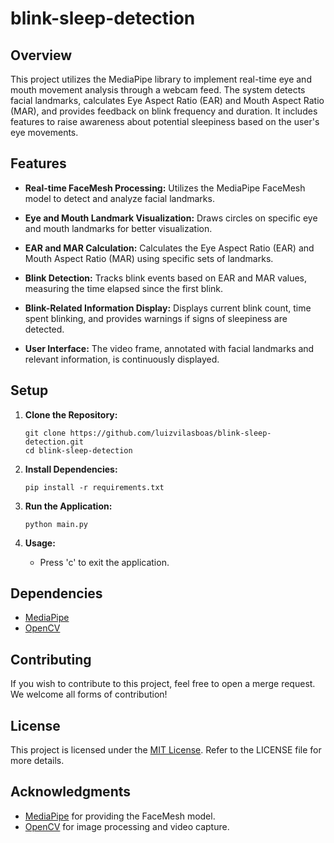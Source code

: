 # blink-sleep-detection

## Overview

This project utilizes the MediaPipe library to implement real-time eye and mouth movement analysis through a webcam feed. The system detects facial landmarks, calculates Eye Aspect Ratio (EAR) and Mouth Aspect Ratio (MAR), and provides feedback on blink frequency and duration. It includes features to raise awareness about potential sleepiness based on the user's eye movements.

## Features

- **Real-time FaceMesh Processing:** Utilizes the MediaPipe FaceMesh model to detect and analyze facial landmarks.
  
- **Eye and Mouth Landmark Visualization:** Draws circles on specific eye and mouth landmarks for better visualization.
  
- **EAR and MAR Calculation:** Calculates the Eye Aspect Ratio (EAR) and Mouth Aspect Ratio (MAR) using specific sets of landmarks.
  
- **Blink Detection:** Tracks blink events based on EAR and MAR values, measuring the time elapsed since the first blink.
  
- **Blink-Related Information Display:** Displays current blink count, time spent blinking, and provides warnings if signs of sleepiness are detected.
  
- **User Interface:** The video frame, annotated with facial landmarks and relevant information, is continuously displayed.

## Setup

1. **Clone the Repository:**
   ```
   git clone https://github.com/luizvilasboas/blink-sleep-detection.git
   cd blink-sleep-detection
   ```

2. **Install Dependencies:**
   ```
   pip install -r requirements.txt
   ```

3. **Run the Application:**
   ```
   python main.py
   ```

4. **Usage:**
   - Press 'c' to exit the application.

## Dependencies

- [MediaPipe](https://github.com/google/mediapipe)
- [OpenCV](https://github.com/opencv/opencv)

## Contributing

If you wish to contribute to this project, feel free to open a merge request. We welcome all forms of contribution!

## License

This project is licensed under the [MIT License](https://github.com/luizvilasboas/blink-sleep-detection/blob/main/LICENSE). Refer to the LICENSE file for more details.

## Acknowledgments

- [MediaPipe](https://google.github.io/mediapipe/) for providing the FaceMesh model.
- [OpenCV](https://opencv.org/) for image processing and video capture.
